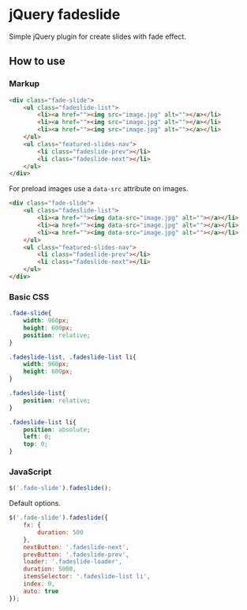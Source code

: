 # jQuery fadeslide

Simple jQuery plugin for create slides with fade effect.

## How to use

### Markup

```html
<div class="fade-slide">
    <ul class="fadeslide-list">
        <li><a href=""><img src="image.jpg" alt=""></a></li>
        <li><a href=""><img src="image.jpg" alt=""></a></li>
        <li><a href=""><img src="image.jpg" alt=""></a></li>
    </ul>
    <ul class="featured-slides-nav">
        <li class="fadeslide-prev"></li>
        <li class="fadeslide-next"></li>
    </ul>
</div>
```

For preload images use a `data-src` attribute on images.

```html
<div class="fade-slide">
    <ul class="fadeslide-list">
        <li><a href=""><img data-src="image.jpg" alt=""></a></li>
        <li><a href=""><img data-src="image.jpg" alt=""></a></li>
        <li><a href=""><img data-src="image.jpg" alt=""></a></li>
    </ul>
    <ul class="featured-slides-nav">
        <li class="fadeslide-prev"></li>
        <li class="fadeslide-next"></li>
    </ul>
</div>
```

### Basic CSS
```css
.fade-slide{
    width: 960px;
    height: 600px;
    position: relative;
}

.fadeslide-list, .fadeslide-list li{
    width: 960px;
    height: 600px;
}

.fadeslide-list{
    position: relative;
}

.fadeslide-list li{
    position: absolute;
    left: 0;
    top: 0;
}
```

### JavaScript

```javascript
$('.fade-slide').fadeslide();
```

Default options.

```javascript
$('.fade-slide').fadeslide({
    fx: {
        duration: 500
    },
    nextButton: '.fadeslide-next',
    prevButton: '.fadeslide-prev',
    loader: '.fadeslide-loader',
    duration: 5000,
    itemsSelector: '.fadeslide-list li',
    index: 0,
    auto: true
});
```
